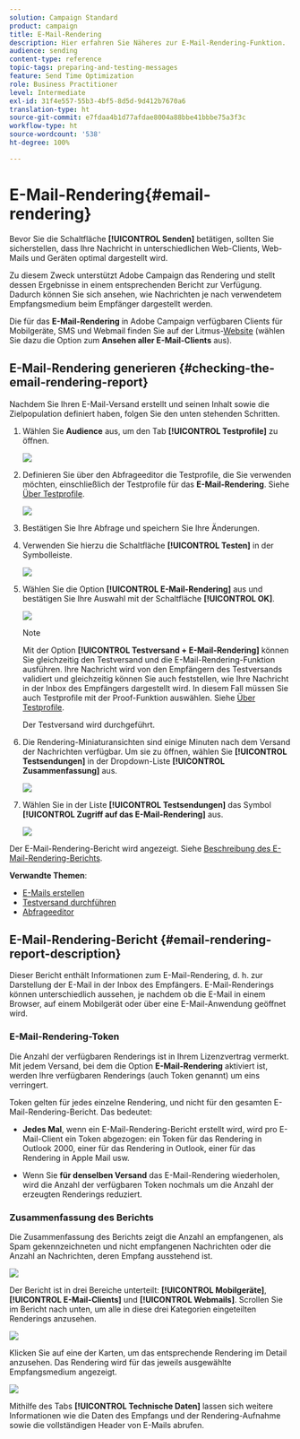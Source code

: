 ```yaml
---
solution: Campaign Standard
product: campaign
title: E-Mail-Rendering
description: Hier erfahren Sie Näheres zur E-Mail-Rendering-Funktion.
audience: sending
content-type: reference
topic-tags: preparing-and-testing-messages
feature: Send Time Optimization
role: Business Practitioner
level: Intermediate
exl-id: 31f4e557-55b3-4bf5-8d5d-9d412b7670a6
translation-type: ht
source-git-commit: e7fdaa4b1d77afdae8004a88bbe41bbbe75a3f3c
workflow-type: ht
source-wordcount: '538'
ht-degree: 100%

---
```


# E-Mail-Rendering{#email-rendering}

Bevor Sie die Schaltfläche **[!UICONTROL Senden]** betätigen, sollten Sie sicherstellen, dass Ihre Nachricht in unterschiedlichen Web-Clients, Web-Mails und Geräten optimal dargestellt wird.

Zu diesem Zweck unterstützt Adobe Campaign das Rendering und stellt dessen Ergebnisse in einem entsprechenden Bericht zur Verfügung. Dadurch können Sie sich ansehen, wie Nachrichten je nach verwendetem Empfangsmedium beim Empfänger dargestellt werden.

Die für das **E-Mail-Rendering** in Adobe Campaign verfügbaren Clients für Mobilgeräte, SMS und Webmail finden Sie auf der Litmus-[Website](https://litmus.com/email-testing) (wählen Sie dazu die Option zum **Ansehen aller E-Mail-Clients** aus).

## E-Mail-Rendering generieren {#checking-the-email-rendering-report}

Nachdem Sie Ihren E-Mail-Versand erstellt und seinen Inhalt sowie die Zielpopulation definiert haben, folgen Sie den unten stehenden Schritten.

1. Wählen Sie **Audience** aus, um den Tab **[!UICONTROL Testprofile]** zu öffnen.

   ![](assets/email_rendering_05.png)

1. Definieren Sie über den Abfrageeditor die Testprofile, die Sie verwenden möchten, einschließlich der Testprofile für das **E-Mail-Rendering**. Siehe [Über Testprofile](../../audiences/using/managing-test-profiles.md).

   ![](assets/email_rendering_06.png)

1. Bestätigen Sie Ihre Abfrage und speichern Sie Ihre Änderungen.
1. Verwenden Sie hierzu die Schaltfläche **[!UICONTROL Testen]** in der Symbolleiste.

   ![](assets/email_rendering_07.png)

1. Wählen Sie die Option **[!UICONTROL E-Mail-Rendering]** aus und bestätigen Sie Ihre Auswahl mit der Schaltfläche **[!UICONTROL OK]**.

   ![](assets/email_rendering_08.png)

   >[!NOTE]
   >
   >Mit der Option **[!UICONTROL Testversand + E-Mail-Rendering]** können Sie gleichzeitig den Testversand und die E-Mail-Rendering-Funktion ausführen. Ihre Nachricht wird von den Empfängern des Testversands validiert und gleichzeitig können Sie auch feststellen, wie Ihre Nachricht in der Inbox des Empfängers dargestellt wird. In diesem Fall müssen Sie auch Testprofile mit der Proof-Funktion auswählen. Siehe [Über Testprofile](../../audiences/using/managing-test-profiles.md).

   Der Testversand wird durchgeführt.

1. Die Rendering-Miniaturansichten sind einige Minuten nach dem Versand der Nachrichten verfügbar. Um sie zu öffnen, wählen Sie **[!UICONTROL Testsendungen]** in der Dropdown-Liste **[!UICONTROL Zusammenfassung]** aus.

   ![](assets/email_rendering_03.png)

1. Wählen Sie in der Liste **[!UICONTROL Testsendungen]** das Symbol **[!UICONTROL Zugriff auf das E-Mail-Rendering]** aus.

   ![](assets/email_rendering_04.png)

Der E-Mail-Rendering-Bericht wird angezeigt. Siehe [Beschreibung des E-Mail-Rendering-Berichts](#email-rendering-report-description).

**Verwandte Themen**:

* [E-Mails erstellen](../../channels/using/creating-an-email.md)
* [Testversand durchführen](../../sending/using/sending-proofs.md)
* [Abfrageeditor](../../automating/using/editing-queries.md#about-query-editor)

## E-Mail-Rendering-Bericht {#email-rendering-report-description}

Dieser Bericht enthält Informationen zum E-Mail-Rendering, d. h. zur Darstellung der E-Mail in der Inbox des Empfängers. E-Mail-Renderings können unterschiedlich aussehen, je nachdem ob die E-Mail in einem Browser, auf einem Mobilgerät oder über eine E-Mail-Anwendung geöffnet wird.

### E-Mail-Rendering-Token

Die Anzahl der verfügbaren Renderings ist in Ihrem Lizenzvertrag vermerkt. Mit jedem Versand, bei dem die Option **E-Mail-Rendering** aktiviert ist, werden Ihre verfügbaren Renderings (auch Token genannt) um eins verringert.

Token gelten für jedes einzelne Rendering, und nicht für den gesamten E-Mail-Rendering-Bericht. Das bedeutet:

* **Jedes Mal**, wenn ein E-Mail-Rendering-Bericht erstellt wird, wird pro E-Mail-Client ein Token abgezogen: ein Token für das Rendering in Outlook 2000, einer für das Rendering in Outlook, einer für das Rendering in Apple Mail usw.

* Wenn Sie **für denselben Versand** das E-Mail-Rendering wiederholen, wird die Anzahl der verfügbaren Token nochmals um die Anzahl der erzeugten Renderings reduziert.

### Zusammenfassung des Berichts

Die Zusammenfassung des Berichts zeigt die Anzahl an empfangenen, als Spam gekennzeichneten und nicht empfangenen Nachrichten oder die Anzahl an Nachrichten, deren Empfang ausstehend ist.

![](assets/inbox_rendering_report.png)

Der Bericht ist in drei Bereiche unterteilt: **[!UICONTROL Mobilgeräte]**, **[!UICONTROL E-Mail-Clients]** und **[!UICONTROL Webmails]**. Scrollen Sie im Bericht nach unten, um alle in diese drei Kategorien eingeteilten Renderings anzusehen.

![](assets/inbox_rendering_report_3.png)

Klicken Sie auf eine der Karten, um das entsprechende Rendering im Detail anzusehen. Das Rendering wird für das jeweils ausgewählte Empfangsmedium angezeigt.

![](assets/inbox_rendering_report_2.png)

Mithilfe des Tabs **[!UICONTROL Technische Daten]** lassen sich weitere Informationen wie die Daten des Empfangs und der Rendering-Aufnahme sowie die vollständigen Header von E-Mails abrufen.
